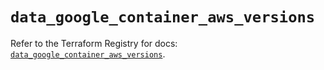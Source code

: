 # `data_google_container_aws_versions`

Refer to the Terraform Registry for docs: [`data_google_container_aws_versions`](https://registry.terraform.io/providers/hashicorp/google/5.27.0/docs/data-sources/container_aws_versions).
